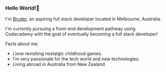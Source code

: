 ### Hello World!👋
  
  I'm <a href="https://www.linkedin.com/in/bruderhaver/">Bruder</a>, an aspiring full stack developer located in Melbourne, Australia.
  
  I'm currently pursuing a front-end development pathway using Codecademy with the goal of eventually becoming a full stack developer!
  
  Facts about me:
- I love revisiting nostalgic childhood games.
- I'm very passionate for the tech world and new technologies.
- Living abroad in Australia from New Zealand.

<!---
bruderhaver/bruderhaver is a ✨ special ✨ repository because its `README.md` (this file) appears on your GitHub profile.
You can click the Preview link to take a look at your changes.
--->
